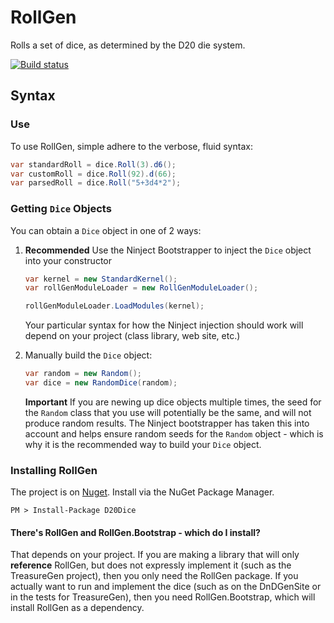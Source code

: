 # RollGen

Rolls a set of dice, as determined by the D20 die system.

[![Build status](https://ci.appveyor.com/api/projects/status/027rvoq03xg3h1qj)](https://ci.appveyor.com/project/cidthecoatrack/rollgen)

## Syntax

### Use

To use RollGen, simple adhere to the verbose, fluid syntax:

```C#
var standardRoll = dice.Roll(3).d6();
var customRoll = dice.Roll(92).d(66);
var parsedRoll = dice.Roll("5+3d4*2");
```

### Getting `Dice` Objects

You can obtain a `Dice` object in one of 2 ways:

1. **Recommended** Use the Ninject Bootstrapper to inject the `Dice` object into your constructor

   ```C#
   var kernel = new StandardKernel();
   var rollGenModuleLoader = new RollGenModuleLoader();

   rollGenModuleLoader.LoadModules(kernel);
   ```

   Your particular syntax for how the Ninject injection should work will depend on your project (class library, web site, etc.)

2. Manually build the `Dice` object:

   ```C#
   var random = new Random();
   var dice = new RandomDice(random);
   ```

   **Important** If you are newing up dice objects multiple times, the seed for the `Random` class that you use will potentially be the same, and will not produce random results.  The Ninject bootstrapper has taken this into account and helps ensure random seeds for the `Random` object - which is why it is the recommended way to build your `Dice` object.

### Installing RollGen

The project is on [Nuget](https://www.nuget.org/packages/D20Dice). Install via the NuGet Package Manager.

    PM > Install-Package D20Dice

#### There's RollGen and RollGen.Bootstrap - which do I install?

That depends on your project.  If you are making a library that will only **reference** RollGen, but does not expressly implement it (such as the TreasureGen project), then you only need the RollGen package.  If you actually want to run and implement the dice (such as on the DnDGenSite or in the tests for TreasureGen), then you need RollGen.Bootstrap, which will install RollGen as a dependency.
